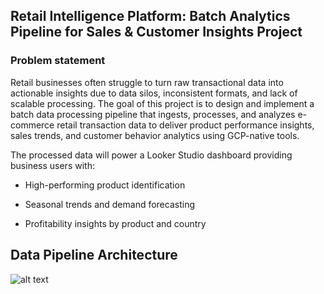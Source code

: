 ## Retail Intelligence Platform: Batch Analytics Pipeline for Sales & Customer Insights Project

### Problem statement

Retail businesses often struggle to turn raw transactional data into actionable insights due to data silos, inconsistent formats, and lack of scalable processing. The goal of this project is to design and implement a batch data processing pipeline that ingests, processes, and analyzes e-commerce retail transaction data to deliver product performance insights, sales trends, and customer behavior analytics using GCP-native tools.

The processed data will power a Looker Studio dashboard providing business users with:

* High-performing product identification

* Seasonal trends and demand forecasting

* Profitability insights by product and country

## Data Pipeline Architecture
![alt text](image.png)

